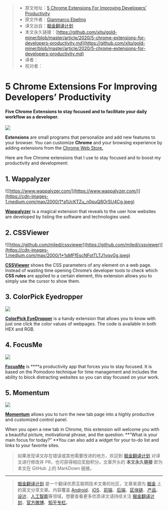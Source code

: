 > * 原文地址：[5 Chrome Extensions For Improving Developers’ Productivity](https://medium.com/javascript-in-plain-english/5-chrome-extensions-for-developers-productivity-11de7c343e58)
> * 原文作者：[Gianmarco Ebeling](https://medium.com/@ebelinggianmarco)
> * 译文出自：[掘金翻译计划](https://github.com/xitu/gold-miner)
> * 本文永久链接：[https://github.com/xitu/gold-miner/blob/master/article/2020/5-chrome-extensions-for-developers-productivity.md](https://github.com/xitu/gold-miner/blob/master/article/2020/5-chrome-extensions-for-developers-productivity.md)
> * 译者：
> * 校对者：

# 5 Chrome Extensions For Improving Developers’ Productivity

#### Five Chrome Extensions to stay focused and to facilitate your daily workflow as a developer.

![](https://cdn-images-1.medium.com/max/2070/1*uPEdYbuRJZtwpa8YfgBefw.jpeg)

**Extensions** are small programs that personalize and add new features to your browser. You can customize **Chrome** and your browsing experience by adding extensions from the [Chrome Web Store.](https://chrome.google.com/webstore/category/extensions?hl=en)

Here are five Chrome extensions that I use to stay focused and to boost my productivity and development:

## 1. Wappalyzer

![[https://www.wappalyzer.com/](https://www.wappalyzer.com/)](https://cdn-images-1.medium.com/max/2000/1*a1UcKTZu_n0puQ8OrSU4Cg.jpeg)

**[Wappalyzer](https://chrome.google.com/webstore/detail/wappalyzer/gppongmhjkpfnbhagpmjfkannfbllamg?hl=en)** is a magical extension that reveals to the user how websites are developed by listing the software and technologies used.

## 2. CSSViewer

![[https://github.com/miled/cssviewer](https://github.com/miled/cssviewer)](https://cdn-images-1.medium.com/max/2000/1*1sMFfEscNFotTLTJ1vqyGg.jpeg)

**[CSSViewer⁣⁣](https://chrome.google.com/webstore/detail/cssviewer/ggfgijbpiheegefliciemofobhmofgce?hl=en)** shows the CSS parameters of any element on a web page. Instead of wasting time opening Chrome’s developer tools to check which **CSS rules** are applied to a certain element, this extension allows you to simply use the cursor to show them.

## 3. ColorPick Eyedropper

![](https://cdn-images-1.medium.com/max/3822/1*f-2uZAKTC3G2GiAIVLZTsA.jpeg)

**[ColorPick EyeDropper](https://chrome.google.com/webstore/detail/colorpick-eyedropper/ohcpnigalekghcmgcdcenkpelffpdolg?hl=en)⁣** is a handy extension that allows you to know with just one click the color values of webpages. The code is available in both HEX and RGB.

## 4. FocusMe

![](https://cdn-images-1.medium.com/max/3840/1*awSwn72zqNg4SIPodMylog.png)

**[FocusMe](https://chrome.google.com/webstore/detail/focusme-a-pomodoro-timer/koebbleaefghpjjmghelhjboilcmfpad?hl=en)** is ****a productivity app that forces you to stay focused. It is based on the Pomodoro technique for time management and includes the ability to block distracting websites so you can stay focused on your work.

## 5. Momentum⁣

![](https://cdn-images-1.medium.com/max/3840/1*ZI2Hl0DiPj1GQJDUBQLglQ.jpeg)

[**Momentum**](https://chrome.google.com/webstore/detail/momentum/laookkfknpbbblfpciffpaejjkokdgca?hl=en) allows you to turn the new tab page into a highly productive and customized control panel.

When you open a new tab in Chrome, this extension will welcome you with a beautiful picture, motivational phrase, and the question: **“What is your main focus for today?”
**You can also add a widget for your to-do list and links to your favorite sites.

> 如果发现译文存在错误或其他需要改进的地方，欢迎到 [掘金翻译计划](https://github.com/xitu/gold-miner) 对译文进行修改并 PR，也可获得相应奖励积分。文章开头的 **本文永久链接** 即为本文在 GitHub 上的 MarkDown 链接。

---

> [掘金翻译计划](https://github.com/xitu/gold-miner) 是一个翻译优质互联网技术文章的社区，文章来源为 [掘金](https://juejin.im) 上的英文分享文章。内容覆盖 [Android](https://github.com/xitu/gold-miner#android)、[iOS](https://github.com/xitu/gold-miner#ios)、[前端](https://github.com/xitu/gold-miner#前端)、[后端](https://github.com/xitu/gold-miner#后端)、[区块链](https://github.com/xitu/gold-miner#区块链)、[产品](https://github.com/xitu/gold-miner#产品)、[设计](https://github.com/xitu/gold-miner#设计)、[人工智能](https://github.com/xitu/gold-miner#人工智能)等领域，想要查看更多优质译文请持续关注 [掘金翻译计划](https://github.com/xitu/gold-miner)、[官方微博](http://weibo.com/juejinfanyi)、[知乎专栏](https://zhuanlan.zhihu.com/juejinfanyi)。
